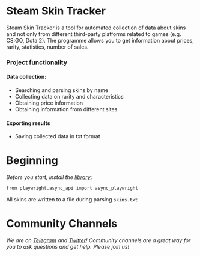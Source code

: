 # Steam Skin Tracker

Steam Skin Tracker is a tool for automated collection of data about skins and not only from different third-party platforms related to games (e.g. CS:GO, Dota 2). The programme allows you to get information about prices, rarity, statistics, number of sales.


### Project functionality
#### Data collection:
+  Searching and parsing skins by name
+  Collecting data on rarity and characteristics
+  Obtaining price information
+  Obtaining information from different sites

#### Exporting results
+ Saving collected data in txt format

# Beginning
*Before you start, install the [library](https://pypi.org/project/playwright/)*:

```
from playwright.async_api import async_playwright
```

All skins are written to a file during parsing `skins.txt`


# Community Channels
*We are on [Telegram](https://t.me/CodeTrash_chat) and [Twitter](https://x.com/Shibaaa_aaaaaa)! Community channels are a great way for you to ask questions and get help. Please join us!*


